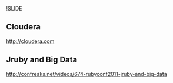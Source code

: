 !SLIDE

## Cloudera
http://cloudera.com

## Jruby and Big Data
http://confreaks.net/videos/674-rubyconf2011-jruby-and-big-data

